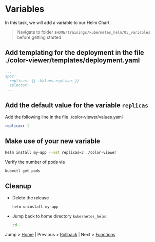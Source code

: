 # Variables

In this task, we will add a variable to our Helm Chart.

> Navigate to folder `$HOME/trainings/kubernetes_helm/05_variables` before getting started

## Add templating for the deployment in the file ./color-viewer/templates/deployment.yaml

```yaml
...
spec:
  replicas: {{ .Values.replicas }}
  selector:
...  
```

## Add the default value for the variable `replicas`

Add the following line in the file ./color-viewer/values.yaml
```yaml
replicas: 1
```

## Make use of your new variable

```bash
helm install my-app --set replicas=3 ./color-viewer
```

Verify the number of pods via
```bash
kubectl get pods
```

## Cleanup
* Delete the release
  ```bash
  helm uninstall my-app
  ```
* Jump back to home directory `kubernetes_helm`:
  ```bash
  cd -
  ```

Jump > [Home](../README.md) | Previous > [Rollback](../04_rollback/README.md) | Next > [Functions](../06_functions/README.md)